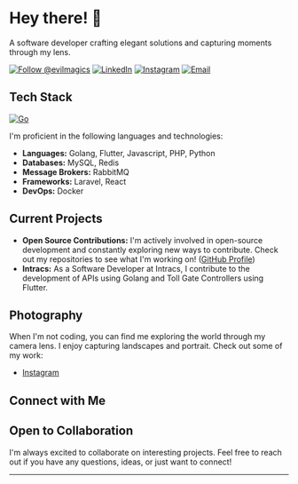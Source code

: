 # Hey there! 👋

A software developer crafting elegant solutions and capturing moments through my lens.

<a href="https://github.com/evilmagics"><img src="https://img.shields.io/github/followers/evilmagics?label=Follow&style=social" alt="Follow @evilmagics" /></a>
<a href="https://www.linkedin.com/in/richy-saragih/"><img src="https://img.shields.io/badge/LinkedIn-%230077B5?logo=linkedin&logoColor=white" alt="LinkedIn" /></a>
<a href="https://instagram.com/richy.saragih"><img src="https://img.shields.io/badge/Instagram-%23E4405F.svg?logo=Instagram&logoColor=white" alt="Instagram" /></a>
<a href="mailto:richy.rotuahta15@gmail.com"><img src="https://img.shields.io/badge/Gmail-D14836?logo=gmail&logoColor=white" alt="Email" /></a>


## Tech Stack
[![Go](https://img.shields.io/badge/go?logo=go&logoColor=white)](#)

I'm proficient in the following languages and technologies:

*   **Languages:** Golang, Flutter, Javascript, PHP, Python
*   **Databases:** MySQL, Redis
*   **Message Brokers:** RabbitMQ
*   **Frameworks:** Laravel, React
*   **DevOps:** Docker

## Current Projects

*   **Open Source Contributions:** I'm actively involved in open-source development and constantly exploring new ways to contribute. Check out my repositories to see what I'm working on!  ([GitHub Profile](https://github.com/evilmagics))
*   **Intracs:** As a Software Developer at Intracs, I contribute to the development of APIs using Golang and Toll Gate Controllers using Flutter.

## Photography

When I'm not coding, you can find me exploring the world through my camera lens. I enjoy capturing landscapes and portrait.  Check out some of my work:

*   [Instagram](https://instagram.com/richy.saragih)

## Connect with Me



## Open to Collaboration

I'm always excited to collaborate on interesting projects. Feel free to reach out if you have any questions, ideas, or just want to connect!

---
